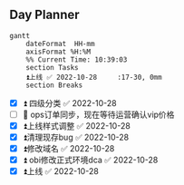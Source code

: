 ## Day Planner
```mermaid
gantt
    dateFormat  HH-mm
    axisFormat %H:%M
    %% Current Time: 10:39:03
    section Tasks
    ⏫上线 ✅ 2022-10-28     :17-30, 0mm
    section Breaks

```

- [x] ⏫ 四级分类 ✅ 2022-10-28
- [ ]  🔼 ops订单同步，现在等待运营确认vip价格
- [x] ⏫上线样式调整 ✅ 2022-10-28
- [x] ⏫清理现存bug ✅ 2022-10-28
- [x] ⏫修改域名 ✅ 2022-10-28
- [x] ⏫ obi修改正式环境dca ✅ 2022-10-28
- [x] ⏫上线 ✅ 2022-10-28